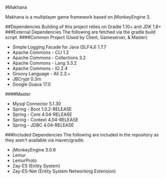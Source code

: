 #Makhana

Makhana is a multiplayer game framework based on jMonkeyEngine 3.

##Dependencies
Building of this project relies on Gradle 1.10+ and JDK 1.8+
###External Dependencies
The following are fetched via the gradle build script.
####Common Project (Used by Client, Gameserver, & Master)
* Simple Logging Facade for Java (SLF4J) 1.7.7
* Apache Commons - CLI 1.2
* Apache Commons - Collections 3.2
* Apache Commons - Lang 3.3.2
* Apache Commons - IO 2.4
* Groovy Language - All 2.3.+
* JBCrypt 0.3m
* Google Guava 17.0

####Master
* Mysql Connector 5.1.30
* Spring - Boot 1.0.2-RELEASE
* Spring - Core 4.04-RELEASE
* Spring - Context 4.04-RELEASE
* Spring - JDBC 4.04-RELEASE

###Included Dependencies
The following are included in the repository as they aren't available via maven/gradle.

* jMonkeyEngine 3.0.9
* Lemur
* LemurProto
* Zay-ES (Entity System)
* Zay-ES-Net (Entity System Networking Extension)